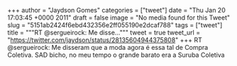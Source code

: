 
+++
author = "Jaydson Gomes"
categories = ["tweet"]
date = "Thu Jan 20 17:03:45 +0000 2011"
draft = false
image = "No media found for this Tweet"
slug = "5151ab2424f6ebd432356e2ff055190e2dcaf788"
tags = ["tweet"]
title = """RT @sergueirock: Me disse..."""
tweet = true
tweet_url = "https://twitter.com/jaydson/status/28135604944375808"
+++
RT @sergueirock: Me disseram que a moda agora é essa tal de Compra Coletiva. SAD bicho, no meu tempo o grande barato era a Suruba Coletiva
